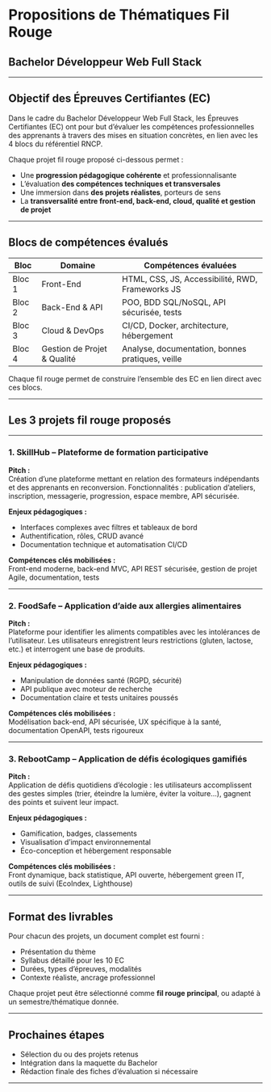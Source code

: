 # Propositions de Thématiques Fil Rouge

## Bachelor Développeur Web Full Stack

---

## Objectif des Épreuves Certifiantes (EC)

Dans le cadre du Bachelor Développeur Web Full Stack, les Épreuves Certifiantes (EC) ont pour but d’évaluer les
compétences professionnelles des apprenants à travers des mises en situation concrètes, en lien avec les 4 blocs du
référentiel RNCP.

Chaque projet fil rouge proposé ci-dessous permet :

- Une **progression pédagogique cohérente** et professionnalisante
- L’évaluation **des compétences techniques et transversales**
- Une immersion dans **des projets réalistes**, porteurs de sens
- La **transversalité entre front-end, back-end, cloud, qualité et gestion de projet**

---

## Blocs de compétences évalués

| Bloc   | Domaine                     | Compétences évaluées                             |
|--------|-----------------------------|--------------------------------------------------|
| Bloc 1 | Front-End                   | HTML, CSS, JS, Accessibilité, RWD, Frameworks JS |
| Bloc 2 | Back-End & API              | POO, BDD SQL/NoSQL, API sécurisée, tests         |
| Bloc 3 | Cloud & DevOps              | CI/CD, Docker, architecture, hébergement         |
| Bloc 4 | Gestion de Projet & Qualité | Analyse, documentation, bonnes pratiques, veille |

Chaque fil rouge permet de construire l’ensemble des EC en lien direct avec ces blocs.

---

## Les 3 projets fil rouge proposés

---

### 1. **SkillHub – Plateforme de formation participative**

**Pitch :**  
Création d’une plateforme mettant en relation des formateurs indépendants et des apprenants en reconversion.
Fonctionnalités : publication d’ateliers, inscription, messagerie, progression, espace membre, API sécurisée.

**Enjeux pédagogiques :**

- Interfaces complexes avec filtres et tableaux de bord
- Authentification, rôles, CRUD avancé
- Documentation technique et automatisation CI/CD

**Compétences clés mobilisées :**  
Front-end moderne, back-end MVC, API REST sécurisée, gestion de projet Agile, documentation, tests

---

### 2. **FoodSafe – Application d’aide aux allergies alimentaires**

**Pitch :**  
Plateforme pour identifier les aliments compatibles avec les intolérances de l’utilisateur. Les utilisateurs
enregistrent leurs restrictions (gluten, lactose, etc.) et interrogent une base de produits.

**Enjeux pédagogiques :**

- Manipulation de données santé (RGPD, sécurité)
- API publique avec moteur de recherche
- Documentation claire et tests unitaires poussés

**Compétences clés mobilisées :**  
Modélisation back-end, API sécurisée, UX spécifique à la santé, documentation OpenAPI, tests rigoureux

---

### 3. **RebootCamp – Application de défis écologiques gamifiés**

**Pitch :**  
Application de défis quotidiens d’écologie : les utilisateurs accomplissent des gestes simples (trier, éteindre la
lumière, éviter la voiture…), gagnent des points et suivent leur impact.

**Enjeux pédagogiques :**

- Gamification, badges, classements
- Visualisation d’impact environnemental
- Éco-conception et hébergement responsable

**Compétences clés mobilisées :**  
Front dynamique, back statistique, API ouverte, hébergement green IT, outils de suivi (EcoIndex, Lighthouse)

---

## Format des livrables

Pour chacun des projets, un document complet est fourni :

- Présentation du thème
- Syllabus détaillé pour les 10 EC
- Durées, types d’épreuves, modalités
- Contexte réaliste, ancrage professionnel

Chaque projet peut être sélectionné comme **fil rouge principal**, ou adapté à un semestre/thématique donnée.

---

## Prochaines étapes

- Sélection du ou des projets retenus
- Intégration dans la maquette du Bachelor
- Rédaction finale des fiches d’évaluation si nécessaire

---
